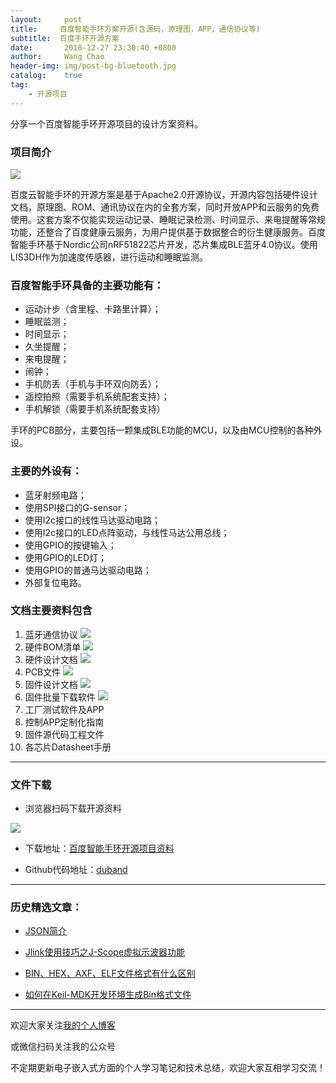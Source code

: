```yaml
---
layout:     post
title:     百度智能手环方案开源(含源码，原理图，APP，通信协议等)
subtitle:  百度手环开源方案
date:       2018-12-27 23:30:40 +0800
author:     Wang Chao
header-img: img/post-bg-bluetooth.jpg
catalog:    true
tag:
    - 开源项目
---
```


分享一个百度智能手环开源项目的设计方案资料。

### 项目简介

![](https://wcc-blog.oss-cn-beijing.aliyuncs.com/img/duband_pcb.jpg)

百度云智能手环的开源方案是基于Apache2.0开源协议，开源内容包括硬件设计文档，原理图、ROM、通讯协议在内的全套方案，同时开放APP和云服务的免费使用。这套方案不仅能实现运动记录、睡眠记录检测、时间显示、来电提醒等常规功能，还整合了百度健康云服务，为用户提供基于数据整合的衍生健康服务。百度智能手环基于Nordic公司nRF51822芯片开发，芯片集成BLE蓝牙4.0协议。使用LIS3DH作为加速度传感器，进行运动和睡眠监测。

### 百度智能手环具备的主要功能有：

- 运动计步（含里程、卡路里计算）；
- 睡眠监测；
- 时间显示；
- 久坐提醒；
- 来电提醒；
- 闹钟；
- 手机防丢（手机与手环双向防丢）；
- 遥控拍照（需要手机系统配套支持）；
- 手机解锁（需要手机系统配套支持）

手环的PCB部分，主要包括一颗集成BLE功能的MCU，以及由MCU控制的各种外设。

### 主要的外设有：

- 蓝牙射频电路；
- 使用SPI接口的G-sensor；
- 使用I2c接口的线性马达驱动电路；
- 使用I2c接口的LED点阵驱动，与线性马达公用总线；
- 使用GPIO的按键输入；
- 使用GPIO的LED灯；
- 使用GPIO的普通马达驱动电路；
- 外部复位电路。

### 文档主要资料包含

1. 蓝牙通信协议
![](https://wcc-blog.oss-cn-beijing.aliyuncs.com/img/duband_ble_pro.jpg)
1. 硬件BOM清单
![](https://wcc-blog.oss-cn-beijing.aliyuncs.com/img/duband_bom.jpg)
1. 硬件设计文档
![](https://wcc-blog.oss-cn-beijing.aliyuncs.com/img/duband_hardware_doc.jpg)
1. PCB文件
![](https://wcc-blog.oss-cn-beijing.aliyuncs.com/img/duband_pcb.jpg)
1. 固件设计文档
![](https://wcc-blog.oss-cn-beijing.aliyuncs.com/img/duband_rom_design.jpg)
1. 固件批量下载软件
![](https://wcc-blog.oss-cn-beijing.aliyuncs.com/img/duband_rom_down.jpg)
1. 工厂测试软件及APP
1. 控制APP定制化指南
1. 固件源代码工程文件
1. 各芯片Datasheet手册

---

### 文件下载

- 浏览器扫码下载开源资料

![](https://wcc-blog.oss-cn-beijing.aliyuncs.com/img/duband_file_down.jpg)

- 下载地址：[百度智能手环开源项目资料](https://wcc-blog.oss-cn-beijing.aliyuncs.com/BlogFile/%E7%99%BE%E5%BA%A6%E6%99%BA%E8%83%BD%E6%89%8B%E7%8E%AF%E5%BC%80%E6%BA%90%E9%A1%B9%E7%9B%AE%E8%B5%84%E6%96%99.rar)

- Github代码地址：[duband](https://github.com/baiduwearable/duband)

---

### 历史精选文章：

- [JSON简介](https://mp.weixin.qq.com/s?__biz=MzUzNzk2NTMxMw==&mid=2247483763&idx=1&sn=b12aed2424a355a9aacc56c5f7ba9917&chksm=fadfa71dcda82e0b7f83b31b748630a578118f34529e60e13408691f0f249b1036e50d4a2aa2&token=1722697206&lang=zh_CN#rd)

- [Jlink使用技巧之J-Scope虚拟示波器功能](https://mp.weixin.qq.com/s?__biz=MzUzNzk2NTMxMw==&mid=2247483680&idx=1&sn=882e829f182219eb9293d9e010567748&chksm=fadfa74ecda82e58c1455db594d23d3cc121dfe019099cff3f7f297d4cb2459493d940e4b45c#rd)

- [BIN、HEX、AXF、ELF文件格式有什么区别](https://mp.weixin.qq.com/s?__biz=MzUzNzk2NTMxMw==&mid=2247483671&idx=2&sn=e59ee5d6ea3098937bed342cd1c773e0&chksm=fadfa779cda82e6f72b5fbc52d7e6aeda25abf061763bb38655e13611301cde2a5f75dd72dbd#rd)

- [如何在Keil-MDK开发环境生成Bin格式文件](https://mp.weixin.qq.com/s?__biz=MzUzNzk2NTMxMw==&mid=2247483671&idx=1&sn=20422bf86fd8b58b58be47f2bae8819a&chksm=fadfa779cda82e6f9747c00d2f2ac763eb503f8d46b768c89a5c53a8bda6eb255deded727823&token=855879741&lang=zh_CN#rd)

---

欢迎大家关注[我的个人博客](http://www.wangchaochao.top/)

或微信扫码关注我的公众号

不定期更新电子嵌入式方面的个人学习笔记和技术总结，欢迎大家互相学习交流！
